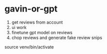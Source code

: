 # gavin-or-gpt

1. get reviews from account
2. ui work
3. finetune gpt model on reviews
4. chop reviews and generate fake review snips

source venv/bin/activate
